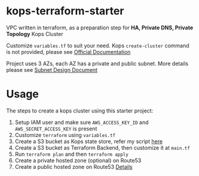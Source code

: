 # kops-terraform-starter
VPC written in terraform, as a preparation step for **HA, Private DNS, Private Topology** Kops Cluster

Customize `variables.tf` to suit your need. Kops `create-cluster` command is not provided, please see [Official Documentation](https://github.com/kubernetes/kops)

Project uses 3 AZs, each AZ has a private and public subnet. More details please see [Subnet Design Document](https://github.com/sagittaros/kops-terraform-starter/blob/master/staging/terraform/design_document.md)

# Usage

The steps to create a kops cluster using this starter project:

1. Setup IAM user and make sure `AWS_ACCESS_KEY_ID` and `AWS_SECRET_ACCESS_KEY` is present
2. Customize `terraform` using `variables.tf`
3. Create a S3 bucket as Kops state store, refer my script [here](https://github.com/sagittaros/kops-terraform-starter/blob/master/staging/kops/01_create_bucket.sh)
4. Create a S3 bucket as Terraform Backend, then customize it at `main.tf`
5. Run `terraform plan` and then `terraform apply`
6. Create a private hosted zone (optional) on Route53
7. Create a public hosted zone on Route53 [Details](https://github.com/kubernetes/kops/blob/master/docs/aws.md)
